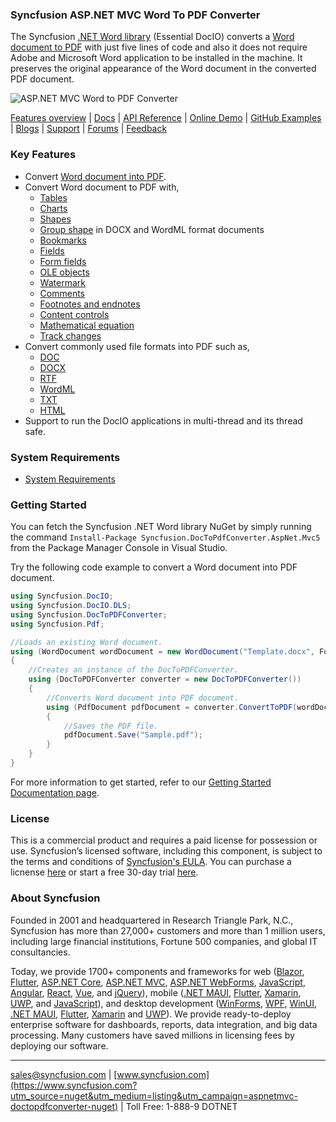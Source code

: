 ### Syncfusion ASP.NET MVC Word To PDF Converter
The Syncfusion [.NET Word library](https://www.syncfusion.com/word-framework/net/word-library?utm_source=nuget&utm_medium=listing&utm_campaign=aspnetmvc-doctopdfconverter-nuget) (Essential DocIO) converts a [Word document to PDF](https://www.syncfusion.com/word-framework/net/word-to-pdf-conversion?utm_source=nuget&utm_medium=listing&utm_campaign=aspnetmvc-doctopdfconverter-nuget) with just five lines of code and also it does not require Adobe and Microsoft Word application to be installed in the machine. It preserves the original appearance of the Word document in the converted PDF document.

![ASP.NET MVC Word to PDF Converter](https://cdn.syncfusion.com/nuget-readme/fileformats/net-word-to-pdf.png)

[Features overview](https://www.syncfusion.com/word-framework/net/word-library?utm_source=nuget&utm_medium=listing&utm_campaign=aspnetmvc-doctopdfconverter-nuget) | [Docs](https://help.syncfusion.com/file-formats/docio/word-to-pdf?utm_source=nuget&utm_medium=listing&utm_campaign=aspnetmvc-doctopdfconverter-nuget) | [API Reference](https://help.syncfusion.com/cr/file-formats/Syncfusion.DocToPDFConverter.html?utm_source=nuget&utm_medium=listing&utm_campaign=aspnetmvc-doctopdfconverter-nuget) | [Online Demo](https://ej2.syncfusion.com/aspnetmvc/DocIO/DOCtoPDF?utm_source=nuget&utm_medium=listing&utm_campaign=aspnetmvc-doctopdfconverter-nuget#/material) | [GitHub Examples](https://github.com/SyncfusionExamples/DocIO-Examples?utm_source=nuget&utm_medium=listing&utm_campaign=aspnetmvc-doctopdfconverter-nuget) | [Blogs](https://www.syncfusion.com/blogs/?utm_source=nuget&utm_medium=listing&utm_campaign=aspnetmvc-doctopdfconverter-nuget&s=docio) | [Support](https://support.syncfusion.com/create?utm_source=nuget&utm_medium=listing&utm_campaign=aspnetmvc-doctopdfconverter-nuget) | [Forums](https://www.syncfusion.com/forums?utm_source=nuget&utm_medium=listing&utm_campaign=aspnetmvc-doctopdfconverter-nuget) | [Feedback](https://www.syncfusion.com/feedback/wpf?utm_source=nuget&utm_medium=listing&utm_campaign=aspnetmvc-doctopdfconverter-nuget)

### Key Features
* Convert [Word document into PDF](https://help.syncfusion.com/file-formats/docio/word-to-pdf?utm_source=nuget&utm_medium=listing&utm_campaign=aspnetmvc-doctopdfconverter-nuget).
* Convert Word document to PDF with,
  * [Tables](https://help.syncfusion.com/file-formats/docio/working-with-tables?utm_source=nuget&utm_medium=listing&utm_campaign=aspnetmvc-doctopdfconverter-nuget)
  * [Charts](https://help.syncfusion.com/file-formats/docio/working-with-charts?utm_source=nuget&utm_medium=listing&utm_campaign=aspnetmvc-doctopdfconverter-nuget)
  * [Shapes](https://help.syncfusion.com/file-formats/docio/working-with-shapes?utm_source=nuget&utm_medium=listing&utm_campaign=aspnetmvc-doctopdfconverter-nuget)
  * [Group shape](https://help.syncfusion.com/file-formats/docio/working-with-shapes?utm_source=nuget&utm_medium=listing&utm_campaign=aspnetmvc-doctopdfconverter-nuget#grouping-shapes) in DOCX and WordML format documents
  * [Bookmarks](https://help.syncfusion.com/file-formats/docio/working-with-bookmarks?utm_source=nuget&utm_medium=listing&utm_campaign=aspnetmvc-doctopdfconverter-nuget)
  * [Fields](https://help.syncfusion.com/file-formats/docio/working-with-fields?utm_source=nuget&utm_medium=listing&utm_campaign=aspnetmvc-doctopdfconverter-nuget)
  * [Form fields](https://help.syncfusion.com/file-formats/docio/working-with-form-fields?utm_source=nuget&utm_medium=listing&utm_campaign=aspnetmvc-doctopdfconverter-nuget)
  * [OLE objects](https://help.syncfusion.com/file-formats/docio/working-with-paragraph#appending-ole-objects?utm_source=nuget&utm_medium=listing&utm_campaign=aspnetmvc-doctopdfconverter-nuget)
  * [Watermark](https://help.syncfusion.com/file-formats/docio/applying-watermark?utm_source=nuget&utm_medium=listing&utm_campaign=aspnetmvc-doctopdfconverter-nuget)
  * [Comments](https://help.syncfusion.com/file-formats/docio/working-with-comments?utm_source=nuget&utm_medium=listing&utm_campaign=aspnetmvc-doctopdfconverter-nuget)
  * [Footnotes and endnotes](https://help.syncfusion.com/file-formats/docio/working-with-footnotes-and-endnotes?utm_source=nuget&utm_medium=listing&utm_campaign=aspnetmvc-doctopdfconverter-nuget)
  * [Content controls](https://help.syncfusion.com/file-formats/docio/working-with-content-controls?utm_source=nuget&utm_medium=listing&utm_campaign=aspnetmvc-doctopdfconverter-nuget)
  * [Mathematical equation](https://help.syncfusion.com/file-formats/docio/working-with-mathematical-equation?utm_source=nuget&utm_medium=listing&utm_campaign=aspnetmvc-doctopdfconverter-nuget)
  * [Track changes](https://help.syncfusion.com/file-formats/docio/accepting-or-rejecting-track-changes?utm_source=nuget&utm_medium=listing&utm_campaign=aspnetmvc-doctopdfconverter-nuget)
* Convert commonly used file formats into PDF such as,
  * [DOC](https://help.syncfusion.com/file-formats/docio/word-file-formats#word-binary-97-2003-format?utm_source=nuget&utm_medium=listing&utm_campaign=aspnetmvc-doctopdfconverter-nuget)
  * [DOCX](https://help.syncfusion.com/file-formats/docio/word-file-formats?utm_source=nuget&utm_medium=listing&utm_campaign=aspnetmvc-doctopdfconverter-nuget)
  * [RTF](https://help.syncfusion.com/file-formats/docio/rtf?utm_source=nuget&utm_medium=listing&utm_campaign=aspnetmvc-doctopdfconverter-nuget)
  * [WordML](https://help.syncfusion.com/file-formats/docio/word-file-formats?utm_source=nuget&utm_medium=listing&utm_campaign=aspnetmvc-doctopdfconverter-nuget#word-processing-xml-xml)
  * [TXT](https://help.syncfusion.com/file-formats/docio/text?utm_source=nuget&utm_medium=listing&utm_campaign=aspnetmvc-doctopdfconverter-nuget)
  * [HTML](https://help.syncfusion.com/file-formats/docio/html?utm_source=nuget&utm_medium=listing&utm_campaign=aspnetmvc-doctopdfconverter-nuget)
* Support to run the DocIO applications in multi-thread and its thread safe.

### System Requirements
* [System Requirements](https://help.syncfusion.com/file-formats/installation-and-upgrade/system-requirements?utm_source=nuget&utm_medium=listing&utm_campaign=aspnetmvc-doctopdfconverter-nuget)

### Getting Started
You can fetch the Syncfusion .NET Word library NuGet by simply running the command `Install-Package Syncfusion.DocToPdfConverter.AspNet.Mvc5` from the Package Manager Console in Visual Studio.

Try the following code example to convert a Word document into PDF document.

```csharp
using Syncfusion.DocIO;
using Syncfusion.DocIO.DLS;
using Syncfusion.DocToPDFConverter;
using Syncfusion.Pdf;

//Loads an existing Word document.
using (WordDocument wordDocument = new WordDocument("Template.docx", FormatType.Automatic))
{
    //Creates an instance of the DocToPDFConverter.
    using (DocToPDFConverter converter = new DocToPDFConverter())
    {
        //Converts Word document into PDF document.
        using (PdfDocument pdfDocument = converter.ConvertToPDF(wordDocument))
        {
            //Saves the PDF file.
            pdfDocument.Save("Sample.pdf");
        }
    }
}
```

For more information to get started, refer to our [Getting Started Documentation page](https://help.syncfusion.com/file-formats/docio/getting-started?utm_source=nuget&utm_medium=listing&utm_campaign=aspnetmvc-doctopdfconverter-nuget).

### License
This is a commercial product and requires a paid license for possession or use. Syncfusion’s licensed software, including this component, is subject to the terms and conditions of [Syncfusion's EULA](https://www.syncfusion.com/eula/es/?utm_source=nuget&utm_medium=listing&utm_campaign=aspnetmvc-doctopdfconverter-nuget). You can purchase a licnense [here]( https://www.syncfusion.com/sales/products?utm_source=nuget&utm_medium=listing&utm_campaign=aspnetmvc-doctopdfconverter-nuget) or start a free 30-day trial [here](https://www.syncfusion.com/account/manage-trials/start-trials?utm_source=nuget&utm_medium=listing&utm_campaign=aspnetmvc-doctopdfconverter-nuget).

### About Syncfusion
Founded in 2001 and headquartered in Research Triangle Park, N.C., Syncfusion has more than 27,000+ customers and more than 1 million users, including large financial institutions, Fortune 500 companies, and global IT consultancies.

Today, we provide 1700+ components and frameworks for web ([Blazor](https://www.syncfusion.com/blazor-components?utm_source=nuget&utm_medium=listing&utm_campaign=aspnetmvc-doctopdfconverter-nuget), [Flutter](https://www.syncfusion.com/flutter-widgets?utm_source=nuget&utm_medium=listing&utm_campaign=aspnetmvc-doctopdfconverter-nuget), [ASP.NET Core](https://www.syncfusion.com/aspnet-core-ui-controls?utm_source=nuget&utm_medium=listing&utm_campaign=aspnetmvc-doctopdfconverter-nuget), [ASP.NET MVC](https://www.syncfusion.com/aspnet-mvc-ui-controls?utm_source=nuget&utm_medium=listing&utm_campaign=aspnetmvc-doctopdfconverter-nuget), [ASP.NET WebForms](https://www.syncfusion.com/jquery/aspnet-webforms-ui-controls?utm_source=nuget&utm_medium=listing&utm_campaign=aspnetmvc-doctopdfconverter-nuget), [JavaScript](https://www.syncfusion.com/javascript-ui-controls?utm_source=nuget&utm_medium=listing&utm_campaign=aspnetmvc-doctopdfconverter-nuget), [Angular](https://www.syncfusion.com/angular-ui-components?utm_source=nuget&utm_medium=listing&utm_campaign=aspnetmvc-doctopdfconverter-nuget), [React](https://www.syncfusion.com/react-ui-components?utm_source=nuget&utm_medium=listing&utm_campaign=aspnetmvc-doctopdfconverter-nuget), [Vue](https://www.syncfusion.com/vue-ui-components?utm_source=nuget&utm_medium=listing&utm_campaign=aspnetmvc-doctopdfconverter-nuget), and [jQuery](https://www.syncfusion.com/jquery-ui-widgets?utm_source=nuget&utm_medium=listing&utm_campaign=aspnetmvc-doctopdfconverter-nuget)), mobile ([.NET MAUI](https://www.syncfusion.com/maui-controls?utm_source=nuget&utm_medium=listing&utm_campaign=aspnetmvc-doctopdfconverter-nuget), [Flutter](https://www.syncfusion.com/flutter-widgets?utm_source=nuget&utm_medium=listing&utm_campaign=aspnetmvc-doctopdfconverter-nuget), [Xamarin](https://www.syncfusion.com/xamarin-ui-controls?utm_source=nuget&utm_medium=listing&utm_campaign=aspnetmvc-doctopdfconverter-nuget), [UWP](https://www.syncfusion.com/uwp-ui-controls?utm_source=nuget&utm_medium=listing&utm_campaign=aspnetmvc-doctopdfconverter-nuget), and [JavaScript](https://www.syncfusion.com/javascript-ui-controls?utm_source=nuget&utm_medium=listing&utm_campaign=aspnetmvc-doctopdfconverter-nuget)), and desktop development ([WinForms](https://www.syncfusion.com/winforms-ui-controls?utm_source=nuget&utm_medium=listing&utm_campaign=aspnetmvc-doctopdfconverter-nuget), [WPF](https://www.syncfusion.com/wpf-ui-controls?utm_source=nuget&utm_medium=listing&utm_campaign=aspnetmvc-doctopdfconverter-nuget), [WinUI](https://www.syncfusion.com/winui-controls?utm_source=nuget&utm_medium=listing&utm_campaign=aspnetmvc-doctopdfconverter-nuget), [.NET MAUI](https://www.syncfusion.com/maui-controls?utm_source=nuget&utm_medium=listing&utm_campaign=aspnetmvc-doctopdfconverter-nuget), [Flutter](https://www.syncfusion.com/flutter-widgets?utm_source=nuget&utm_medium=listing&utm_campaign=aspnetmvc-doctopdfconverter-nuget), [Xamarin](https://www.syncfusion.com/xamarin-ui-controls?utm_source=nuget&utm_medium=listing&utm_campaign=aspnetmvc-doctopdfconverter-nuget) and [UWP](https://www.syncfusion.com/uwp-ui-controls?utm_source=nuget&utm_medium=listing&utm_campaign=aspnetmvc-doctopdfconverter-nuget)). We provide ready-to-deploy enterprise software for dashboards, reports, data integration, and big data processing. Many customers have saved millions in licensing fees by deploying our software.

___

[sales@syncfusion.com](mailto:sales@syncfusion.com?Subject=Syncfusion%20ASPNET%20MVC%20DocToPDFConverter%20-%20NuGet) | [www.syncfusion.com](https://www.syncfusion.com?utm_source=nuget&utm_medium=listing&utm_campaign=aspnetmvc-doctopdfconverter-nuget) | Toll Free: 1-888-9 DOTNET